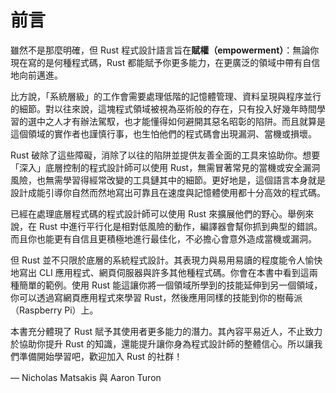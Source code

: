 # 前言

雖然不是那麼明確，但 Rust 程式設計語言旨在**賦權（empowerment）**：無論你現在寫的是何種程式碼，Rust 都能賦予你更多能力，在更廣泛的領域中帶有自信地向前邁進。

比方說，「系統層級」的工作會需要處理低階的記憶體管理、資料呈現與程序並行的細節。對以往來說，這塊程式領域被視為巫術般的存在，只有投入好幾年時間學習的選中之人才有辦法駕馭，也才能懂得如何避開其惡名昭彰的陷阱。而且就算是這個領域的實作者也謹慎行事，也生怕他們的程式碼會出現漏洞、當機或損壞。

Rust 破除了這些障礙，消除了以往的陷阱並提供友善全面的工具來協助你。想要「深入」底層控制的程式設計師可以使用 Rust，無需冒著常見的當機或安全漏洞風險，也無需學習得經常改變的工具鏈其中的細節。更好地是，這個語言本身就是設計成能引導你自然而然地寫出可靠且在速度與記憶體使用都十分高效的程式碼。

已經在處理底層程式碼的程式設計師可以使用 Rust 來擴展他們的野心。舉例來說，在 Rust 中進行平行化是相對低風險的動作，編譯器會幫你抓到典型的錯誤。而且你也能更有自信且更積極地進行最佳化，不必擔心會意外造成當機或漏洞。

但 Rust 並不只限於底層的系統程式設計。其表現力與易用易讀的程度能令人愉快地寫出 CLI 應用程式、網頁伺服器與許多其他種程式碼。你會在本書中看到這兩種簡單的範例。使用 Rust 能這讓你將一個領域所學到的技能延伸到另一個領域，你可以透過寫網頁應用程式來學習 Rust，然後應用同樣的技能到你的樹莓派（Raspberry Pi）上。

本書充分體現了 Rust 賦予其使用者更多能力的潛力。其內容平易近人，不止致力於協助你提升 Rust 的知識，還能提升讓你身為程式設計師的整體信心。所以讓我們準備開始學習吧，歡迎加入 Rust 的社群！

— Nicholas Matsakis 與 Aaron Turon
